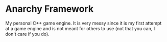 # Anarchy Framework
My personal C++ game engine. It is very messy since it is my first attempt at a game engine and is not meant for others to use (not that you can, I don't care if you do).

